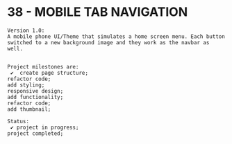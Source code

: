 # 38 - MOBILE TAB NAVIGATION

    Version 1.0:
    A mobile phone UI/Theme that simulates a home screen menu. Each button switched to a new background image and they work as the navbar as well.


    Project milestones are:
     ✔  create page structure;
    refactor code;
    add styling;
    responsive design;
    add functionality;
    refactor code;
    add thumbnail;

    Status:
     ✔ project in progress;
    project completed;

